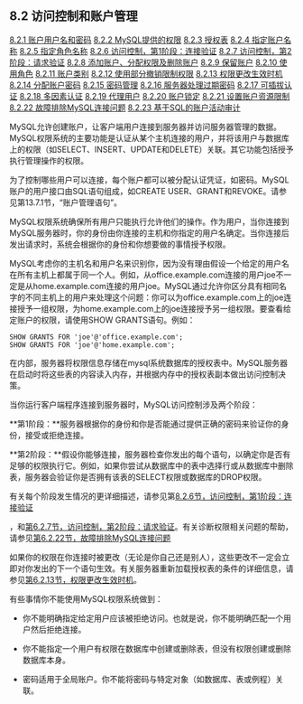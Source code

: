 ## 8.2 访问控制和账户管理

[8.2.1 账户用户名和密码](./08.02.01.账户用户名和密码.md)
[8.2.2 MySQL提供的权限](./08.02.02.MySQL提供的权限.md)
[8.2.3 授权表](./08.02.03.授权表.md)
[8.2.4 指定账户名称](./08.02.04.指定账户名称.md)
[8.2.5 指定角色名称](./08.02.05.指定角色名称.md)
[8.2.6 访问控制，第1阶段：连接验证](./08.02.06.访问控制，第1阶段：连接验证.md)
[8.2.7 访问控制，第2阶段：请求验证](./08.02.07.访问控制，第2阶段：请求验证.md)
[8.2.8 添加账户、分配权限及删除账户](./08.02.08.添加账户、分配权限及删除账户.md)
[8.2.9 保留账户](./08.02.09.保留账户.md)
[8.2.10 使用角色](./08.02.10.使用角色.md)
[8.2.11 账户类别](./08.02.11.账户类别.md)
[8.2.12 使用部分撤销限制权限](./08.02.12.使用部分撤销限制权限.md)
[8.2.13 权限更改生效时机](./08.02.13.权限更改生效时机.md)
[8.2.14 分配账户密码](./08.02.14.分配账户密码.md)
[8.2.15 密码管理](./08.02.15.密码管理.md)
[8.2.16 服务器处理过期密码](./08.02.16.服务器处理过期密码.md)
[8.2.17 可插拔认证](./08.02.17.可插拔认证.md)
[8.2.18 多因素认证](./08.02.18.多因素认证.md)
[8.2.19 代理用户](./08.02.19.代理用户.md)
[8.2.20 账户锁定](./08.02.20.账户锁定.md)
[8.2.21 设置账户资源限制](./08.02.21.设置账户资源限制.md)
[8.2.22 故障排除MySQL连接问题](./08.02.22.故障排除MySQL连接问题.md)
[8.2.23 基于SQL的账户活动审计](./08.02.23.基于SQL的账户活动审计.md)

MySQL允许创建账户，让客户端用户连接到服务器并访问服务器管理的数据。MySQL权限系统的主要功能是认证从某个主机连接的用户，并将该用户与数据库上的权限（如SELECT、INSERT、UPDATE和DELETE）关联。其它功能包括授予执行管理操作的权限。

为了控制哪些用户可以连接，每个账户都可以被分配认证凭证，如密码。MySQL账户的用户接口由SQL语句组成，如CREATE USER、GRANT和REVOKE。请参见第13.7.1节，“账户管理语句”。

MySQL权限系统确保所有用户只能执行允许他们的操作。作为用户，当你连接到MySQL服务器时，你的身份由你连接的主机和你指定的用户名确定。当你连接后发出请求时，系统会根据你的身份和你想要做的事情授予权限。

MySQL考虑你的主机名和用户名来识别你，因为没有理由假设一个给定的用户名在所有主机上都属于同一个人。例如，从office.example.com连接的用户joe不一定是从home.example.com连接的用户joe。MySQL通过允许你区分具有相同名字的不同主机上的用户来处理这个问题：你可以为office.example.com上的joe连接授予一组权限，为home.example.com上的joe连接授予另一组权限。要查看给定账户的权限，请使用SHOW GRANTS语句。例如：

```mysql
SHOW GRANTS FOR 'joe'@'office.example.com';
SHOW GRANTS FOR 'joe'@'home.example.com';
```

在内部，服务器将权限信息存储在mysql系统数据库的授权表中。MySQL服务器在启动时将这些表的内容读入内存，并根据内存中的授权表副本做出访问控制决策。

当你运行客户端程序连接到服务器时，MySQL访问控制涉及两个阶段：

**第1阶段：**服务器根据你的身份和你是否能通过提供正确的密码来验证你的身份，接受或拒绝连接。

**第2阶段：**假设你能够连接，服务器检查你发出的每个语句，以确定你是否有足够的权限执行它。例如，如果你尝试从数据库中的表中选择行或从数据库中删除表，服务器会验证你是否拥有该表的SELECT权限或数据库的DROP权限。

有关每个阶段发生情况的更详细描述，请参见第[8.2.6节，访问控制，第1阶段：连接验证](./08.02.06.访问控制，第1阶段：连接验证.md)

，和[第6.2.7节，访问控制，第2阶段：请求验证](./08.02.07.访问控制，第2阶段：请求验证.md)。有关诊断权限相关问题的帮助，请参见[第6.2.22节，故障排除MySQL连接问题](./08.02.22.故障排除MySQL连接问题.md)

如果你的权限在你连接时被更改（无论是你自己还是别人），这些更改不一定会立即对你发出的下一个语句生效。有关服务器重新加载授权表的条件的详细信息，请参见[第6.2.13节，权限更改生效时机](./08.02.13.权限更改生效时机.md)。

有些事情你不能使用MySQL权限系统做到：

- 你不能明确指定给定用户应该被拒绝访问。也就是说，你不能明确匹配一个用户然后拒绝连接。

- 你不能指定一个用户有权限在数据库中创建或删除表，但没有权限创建或删除数据库本身。

- 密码适用于全局账户。你不能将密码与特定对象（如数据库、表或例程）关联。